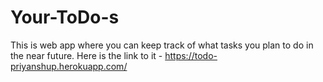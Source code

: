 # Your-ToDo-s
This is web app where you can keep track of what tasks you plan to do in the near future.
Here is the link to it - https://todo-priyanshup.herokuapp.com/
